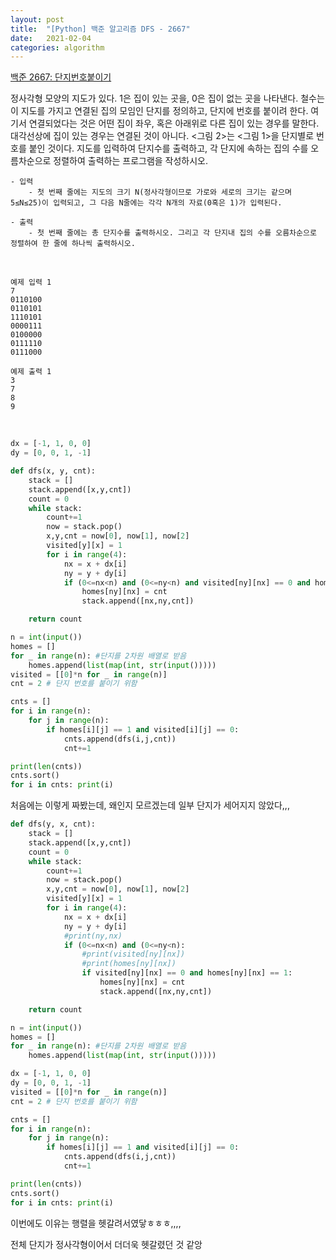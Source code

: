 ```yaml
---
layout: post
title:  "[Python] 백준 알고리즘 DFS - 2667"
date:   2021-02-04
categories: algorithm
---
```



[백준 2667: 단지번호붙이기](https://www.acmicpc.net/problem/2667)

정사각형 모양의 지도가 있다. 1은 집이 있는 곳을, 0은 집이 없는 곳을 나타낸다. 철수는 이 지도를 가지고 연결된 집의 모임인 단지를 정의하고, 단지에 번호를 붙이려 한다. 여기서 연결되었다는 것은 어떤 집이 좌우, 혹은 아래위로 다른 집이 있는 경우를 말한다. 대각선상에 집이 있는 경우는 연결된 것이 아니다. <그림 2>는 <그림 1>을 단지별로 번호를 붙인 것이다. 지도를 입력하여 단지수를 출력하고, 각 단지에 속하는 집의 수를 오름차순으로 정렬하여 출력하는 프로그램을 작성하시오.



```
- 입력
    - 첫 번째 줄에는 지도의 크기 N(정사각형이므로 가로와 세로의 크기는 같으며 5≤N≤25)이 입력되고, 그 다음 N줄에는 각각 N개의 자료(0혹은 1)가 입력된다.

- 출력
    - 첫 번째 줄에는 총 단지수를 출력하시오. 그리고 각 단지내 집의 수를 오름차순으로 정렬하여 한 줄에 하나씩 출력하시오.

```

<br>


```
예제 입력 1
7
0110100
0110101
1110101
0000111
0100000
0111110
0111000

예제 출력 1
3
7
8
9
```

<br>


```python
dx = [-1, 1, 0, 0]
dy = [0, 0, 1, -1]

def dfs(x, y, cnt):
    stack = []
    stack.append([x,y,cnt])
    count = 0
    while stack:
        count+=1
        now = stack.pop()
        x,y,cnt = now[0], now[1], now[2]
        visited[y][x] = 1
        for i in range(4):
            nx = x + dx[i]
            ny = y + dy[i]
            if (0<=nx<n) and (0<=ny<n) and visited[ny][nx] == 0 and homes[ny][nx] == 1:
                homes[ny][nx] = cnt
                stack.append([nx,ny,cnt])

    return count

n = int(input())
homes = []
for _ in range(n): #단지를 2차원 배열로 받음
    homes.append(list(map(int, str(input()))))
visited = [[0]*n for _ in range(n)]
cnt = 2 # 단지 번호를 붙이기 위함

cnts = []
for i in range(n):
    for j in range(n):
        if homes[i][j] == 1 and visited[i][j] == 0:
            cnts.append(dfs(i,j,cnt))
            cnt+=1

print(len(cnts))
cnts.sort()
for i in cnts: print(i)
```


처음에는 이렇게 짜봤는데, 왜인지 모르겠는데 일부 단지가 세어지지 않았다,,,



```python
def dfs(y, x, cnt):
    stack = []
    stack.append([x,y,cnt])
    count = 0
    while stack:
        count+=1
        now = stack.pop()
        x,y,cnt = now[0], now[1], now[2]
        visited[y][x] = 1
        for i in range(4):
            nx = x + dx[i]
            ny = y + dy[i]
            #print(ny,nx)
            if (0<=nx<n) and (0<=ny<n):
                #print(visited[ny][nx])
                #print(homes[ny][nx])
                if visited[ny][nx] == 0 and homes[ny][nx] == 1:
                    homes[ny][nx] = cnt
                    stack.append([nx,ny,cnt])

    return count

n = int(input())
homes = []
for _ in range(n): #단지를 2차원 배열로 받음
    homes.append(list(map(int, str(input()))))

dx = [-1, 1, 0, 0]
dy = [0, 0, 1, -1]    
visited = [[0]*n for _ in range(n)]
cnt = 2 # 단지 번호를 붙이기 위함

cnts = []
for i in range(n):
    for j in range(n):
        if homes[i][j] == 1 and visited[i][j] == 0:
            cnts.append(dfs(i,j,cnt))
            cnt+=1

print(len(cnts))
cnts.sort()
for i in cnts: print(i)

```


이번에도 이유는 행렬을 헷갈려서였닿ㅎㅎㅎ,,,,

전체 단지가 정사각형이어서 더더욱 헷갈렸던 것 같앙


<br>
